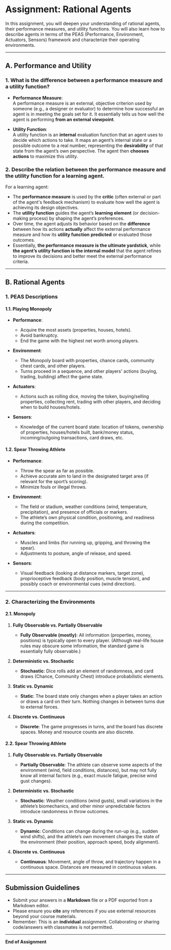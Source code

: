 # Assignment: Rational Agents

In this assignment, you will deepen your understanding of rational agents, their performance measures, and utility functions. You will also learn how to describe agents in terms of the PEAS (Performance, Environment, Actuators, Sensors) framework and characterize their operating environments.

---

## A. Performance and Utility

### 1. What is the difference between a performance measure and a utility function?

- **Performance Measure**:  
  A performance measure is an external, objective criterion used by someone (e.g., a designer or evaluator) to determine how successful an agent is in meeting the goals set for it. It essentially tells us how well the agent is performing **from an external viewpoint**.

- **Utility Function**:  
  A utility function is an **internal** evaluation function that an agent uses to decide which actions to take. It maps an agent’s internal state or a possible outcome to a real number, representing the **desirability** of that state from the agent’s own perspective. The agent then **chooses actions** to maximize this utility.

### 2. Describe the relation between the performance measure and the utility function for a learning agent.

For a learning agent:
- The **performance measure** is used by the **critic** (often external or part of the agent's feedback mechanism) to evaluate how well the agent is achieving its design objectives.
- The **utility function** guides the agent’s **learning element** (or decision-making process) by shaping the agent’s preferences.  
- Over time, the agent adjusts its behavior based on the **difference** between how its actions **actually** affect the external performance measure and how its **utility function** **predicted** or evaluated those outcomes.  
- Essentially, **the performance measure is the ultimate yardstick**, while **the agent’s utility function is the internal model** that the agent refines to improve its decisions and better meet the external performance criteria.

---

## B. Rational Agents

### 1. PEAS Descriptions

#### 1.1. Playing Monopoly

- **Performance**:  
  - Acquire the most assets (properties, houses, hotels).  
  - Avoid bankruptcy.  
  - End the game with the highest net worth among players.  

- **Environment**:  
  - The Monopoly board with properties, chance cards, community chest cards, and other players.  
  - Turns proceed in a sequence, and other players' actions (buying, trading, building) affect the game state.  

- **Actuators**:  
  - Actions such as rolling dice, moving the token, buying/selling properties, collecting rent, trading with other players, and deciding when to build houses/hotels.  

- **Sensors**:  
  - Knowledge of the current board state: location of tokens, ownership of properties, houses/hotels built, bank/money status, incoming/outgoing transactions, card draws, etc.

#### 1.2. Spear Throwing Athlete

- **Performance**:  
  - Throw the spear as far as possible.  
  - Achieve accurate aim to land in the designated target area (if relevant for the sport’s scoring).  
  - Minimize fouls or illegal throws.  

- **Environment**:  
  - The field or stadium, weather conditions (wind, temperature, precipitation), and presence of officials or markers.  
  - The athlete’s own physical condition, positioning, and readiness during the competition.  

- **Actuators**:  
  - Muscles and limbs (for running up, gripping, and throwing the spear).  
  - Adjustments to posture, angle of release, and speed.  

- **Sensors**:  
  - Visual feedback (looking at distance markers, target zone), proprioceptive feedback (body position, muscle tension), and possibly coach or environmental cues (wind direction).  

---

### 2. Characterizing the Environments

#### 2.1. Monopoly

1. **Fully Observable vs. Partially Observable**  
   - **Fully Observable (mostly)**: All information (properties, money, positions) is typically open to every player. (Although real-life house rules may obscure some information, the standard game is essentially fully observable.)

2. **Deterministic vs. Stochastic**  
   - **Stochastic**: Dice rolls add an element of randomness, and card draws (Chance, Community Chest) introduce probabilistic elements.

3. **Static vs. Dynamic**  
   - **Static**: The board state only changes when a player takes an action or draws a card on their turn. Nothing changes in between turns due to external forces.

4. **Discrete vs. Continuous**  
   - **Discrete**: The game progresses in turns, and the board has discrete spaces. Money and resource counts are also discrete.

#### 2.2. Spear Throwing Athlete

1. **Fully Observable vs. Partially Observable**  
   - **Partially Observable**: The athlete can observe some aspects of the environment (wind, field conditions, distances), but may not fully know all internal factors (e.g., exact muscle fatigue, precise wind gust changes).

2. **Deterministic vs. Stochastic**  
   - **Stochastic**: Weather conditions (wind gusts), small variations in the athlete’s biomechanics, and other minor unpredictable factors introduce randomness in throw outcomes.

3. **Static vs. Dynamic**  
   - **Dynamic**: Conditions can change during the run-up (e.g., sudden wind shifts), and the athlete’s own movement changes the state of the environment (their position, approach speed, body alignment).

4. **Discrete vs. Continuous**  
   - **Continuous**: Movement, angle of throw, and trajectory happen in a continuous space. Distances are measured in continuous values.

---

## Submission Guidelines

- Submit your answers in a **Markdown** file or a PDF exported from a Markdown editor.  
- Please ensure you **cite** any references if you use external resources beyond your course materials.
- Remember: This is an **individual** assignment. Collaborating or sharing code/answers with classmates is not permitted.

---

**End of Assignment**
